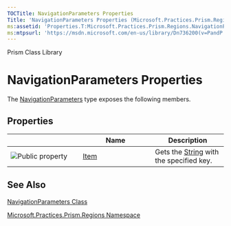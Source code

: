 ```yaml
---
TOCTitle: NavigationParameters Properties
Title: 'NavigationParameters Properties (Microsoft.Practices.Prism.Regions)'
ms:assetid: 'Properties.T:Microsoft.Practices.Prism.Regions.NavigationParameters'
ms:mtpsurl: 'https://msdn.microsoft.com/en-us/library/Dn736200(v=PandP.50)'
---
```


Prism Class Library

NavigationParameters Properties
===============================


The [NavigationParameters](https://msdn.microsoft.com/t:microsoft.practices.prism.regions.navigationparameters) type exposes the following members.

Properties
----------

<span id="propertyTableToggle"></span>
<table>
<colgroup>
<col width="33%" />
<col width="33%" />
<col width="33%" />
</colgroup>
<thead>
<tr class="header">
<th> </th>
<th>Name</th>
<th>Description</th>
</tr>
</thead>
<tbody>
<tr class="odd">
<td><img src="https://msdn.microsoft.com/en-us/Dn736200.pubproperty(en-us,PandP.50).gif" title="Public property" /></td>
<td><a href="https://msdn.microsoft.com/p:microsoft.practices.prism.regions.navigationparameters.item(system.string)">Item</a></td>
<td><div class="summary">
Gets the <a href="http://msdn2.microsoft.com/en-us/library/s1wwdcbf">String</a> with the specified key.
</div></td>
</tr>
</tbody>
</table>

See Also
--------

<span id="seeAlsoToggle"></span>
[NavigationParameters Class](https://msdn.microsoft.com/t:microsoft.practices.prism.regions.navigationparameters)

[Microsoft.Practices.Prism.Regions Namespace](https://msdn.microsoft.com/n:microsoft.practices.prism.regions)
